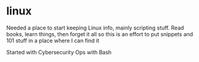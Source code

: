 # linux

Needed a place to start keeping Linux info, mainly scripting stuff. Read books, learn things, then forget it all so this is an effort to put snippets and 101 stuff in a place where I can find it


Started with Cybersecurity Ops with Bash
